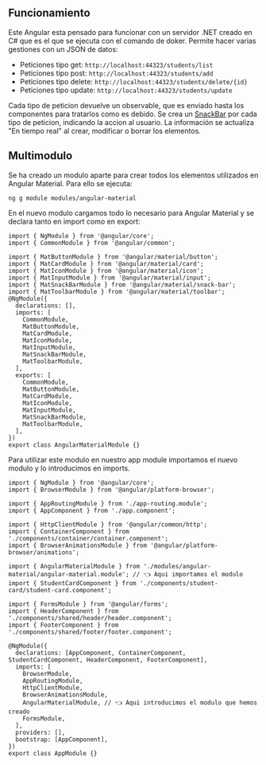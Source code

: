 ## Funcionamiento
Este Angular esta pensado para funcionar con un servidor .NET creado en C# que es el que se ejecuta con el comando de doker.
Permite hacer varias gestiones con un JSON de datos:
- Peticiones tipo get: ``http://localhost:44323/students/list``
- Peticiones tipo post: ``http://localhost:44323/students/add``
- Peticiones tipo delete: ``http://localhost:44323/students/delete/{id}``
- Peticiones tipo update: ``http://localhost:44323/students/update``

Cada tipo de peticion devuelve un observable, que es enviado hasta los componentes para tratarlos como es debido.
Se crea un [SnackBar](https://material.angular.io/components/snack-bar/overview) por cada tipo de peticion, indicando la accion al usuario.
La información se actualiza "En tiempo real" al crear, modificar o borrar los elementos.

## Multimodulo
Se ha creado un modulo aparte para crear todos los elementos utilizados en Angular Material.
Para ello se ejecuta:
````
ng g module modules/angular-material
````
En el nuevo modulo cargamos todo lo necesario para Angular Material y se declara tanto en import como en export:
```
import { NgModule } from '@angular/core';
import { CommonModule } from '@angular/common';

import { MatButtonModule } from '@angular/material/button';
import { MatCardModule } from '@angular/material/card';
import { MatIconModule } from '@angular/material/icon';
import { MatInputModule } from '@angular/material/input';
import { MatSnackBarModule } from '@angular/material/snack-bar';
import { MatToolbarModule } from '@angular/material/toolbar';
@NgModule({
  declarations: [],
  imports: [
    CommonModule,
    MatButtonModule,
    MatCardModule,
    MatIconModule,
    MatInputModule,
    MatSnackBarModule,
    MatToolbarModule,
  ],
  exports: [
    CommonModule,
    MatButtonModule,
    MatCardModule,
    MatIconModule,
    MatInputModule,
    MatSnackBarModule,
    MatToolbarModule,
  ],
})
export class AngularMaterialModule {}

```
Para utilizar este modulo en nuestro app module importamos el nuevo modulo y lo introducimos en imports.
```
import { NgModule } from '@angular/core';
import { BrowserModule } from '@angular/platform-browser';

import { AppRoutingModule } from './app-routing.module';
import { AppComponent } from './app.component';

import { HttpClientModule } from '@angular/common/http';
import { ContainerComponent } from './components/container/container.component';
import { BrowserAnimationsModule } from '@angular/platform-browser/animations';

import { AngularMaterialModule } from './modules/angular-material/angular-material.module'; // 👈 Aqui importamos el modulo
import { StudentCardComponent } from './components/student-card/student-card.component';

import { FormsModule } from '@angular/forms';
import { HeaderComponent } from './components/shared/header/header.component';
import { FooterComponent } from './components/shared/footer/footer.component';

@NgModule({
  declarations: [AppComponent, ContainerComponent, StudentCardComponent, HeaderComponent, FooterComponent],
  imports: [
    BrowserModule,
    AppRoutingModule,
    HttpClientModule,
    BrowserAnimationsModule,
    AngularMaterialModule, // 👈 Aqui introducimos el modulo que hemos creado
    FormsModule,
  ],
  providers: [],
  bootstrap: [AppComponent],
})
export class AppModule {}

```
